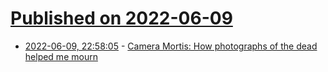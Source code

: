 # [Published on 2022-06-09](index.md)

* [2022-06-09, 22:58:05](https://news.ycombinator.com/item?id=31688021) - [Camera Mortis: How photographs of the dead helped me mourn](https://yalereview.org/article/hamlyn-postmortem-grief)
